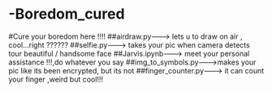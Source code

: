 # -Boredom_cured
#Cure your boredom here !!!!
##airdraw.py---> lets u to draw on air , cool...right ??????
##selfie.py---> takes your pic when camera detects tour beautiful / handsome face
##Jarvis.ipynb---> meet your personal assistance !!!,do whatever you say 
##img_to_symbols.py--->makes your pic like its been encrypted, but its not 
##finger_counter.py---> it can count your finger ,weird but cool!!!
